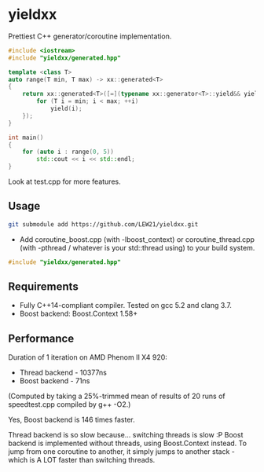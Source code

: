 # yieldxx
Prettiest C++ generator/coroutine implementation.

```c++
#include <iostream>
#include "yieldxx/generated.hpp"

template <class T>
auto range(T min, T max) -> xx::generated<T>
{
	return xx::generated<T>([=](typename xx::generator<T>::yield&& yield) {
		for (T i = min; i < max; ++i)
			yield(i);
	});
}

int main()
{
	for (auto i : range(0, 5))
		std::cout << i << std::endl;
}
```

Look at test.cpp for more features.

## Usage
```sh
git submodule add https://github.com/LEW21/yieldxx.git
```

* Add coroutine_boost.cpp (with -lboost_context) or coroutine_thread.cpp (with -pthread / whatever is your std::thread using) to your build system.

```c++
#include "yieldxx/generated.hpp"
```

## Requirements

* Fully C++14-compliant compiler. Tested on gcc 5.2 and clang 3.7.
* Boost backend: Boost.Context 1.58+

## Performance

Duration of 1 iteration on AMD Phenom II X4 920:

* Thread backend - 10377ns
* Boost backend - 71ns

(Computed by taking a 25%-trimmed mean of results of 20 runs of speedtest.cpp compiled by g++ -O2.)

Yes, Boost backend is 146 times faster.

Thread backend is so slow because... switching threads is slow :P Boost backend is implemented without threads, using Boost.Context instead. To jump from one coroutine to another, it simply jumps to another stack - which is A LOT faster than switching threads.
